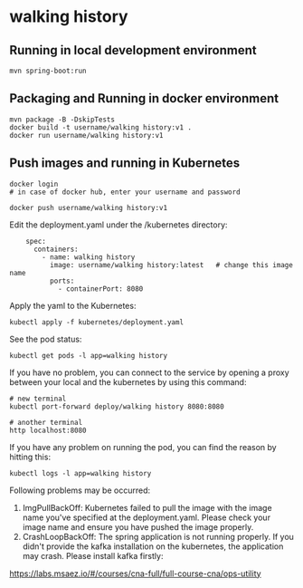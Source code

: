 # walking history

## Running in local development environment

```
mvn spring-boot:run
```

## Packaging and Running in docker environment

```
mvn package -B -DskipTests
docker build -t username/walking history:v1 .
docker run username/walking history:v1
```

## Push images and running in Kubernetes

```
docker login 
# in case of docker hub, enter your username and password

docker push username/walking history:v1
```

Edit the deployment.yaml under the /kubernetes directory:
```
    spec:
      containers:
        - name: walking history
          image: username/walking history:latest   # change this image name
          ports:
            - containerPort: 8080

```

Apply the yaml to the Kubernetes:
```
kubectl apply -f kubernetes/deployment.yaml
```

See the pod status:
```
kubectl get pods -l app=walking history
```

If you have no problem, you can connect to the service by opening a proxy between your local and the kubernetes by using this command:
```
# new terminal
kubectl port-forward deploy/walking history 8080:8080

# another terminal
http localhost:8080
```

If you have any problem on running the pod, you can find the reason by hitting this:
```
kubectl logs -l app=walking history
```

Following problems may be occurred:

1. ImgPullBackOff:  Kubernetes failed to pull the image with the image name you've specified at the deployment.yaml. Please check your image name and ensure you have pushed the image properly.
1. CrashLoopBackOff: The spring application is not running properly. If you didn't provide the kafka installation on the kubernetes, the application may crash. Please install kafka firstly:

https://labs.msaez.io/#/courses/cna-full/full-course-cna/ops-utility

